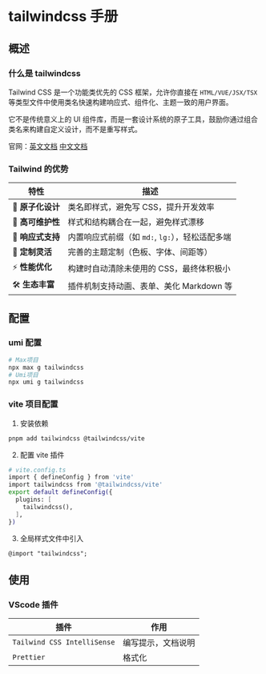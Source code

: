 # tailwindcss 手册

## 概述

### 什么是 tailwindcss

Tailwind CSS 是一个功能类优先的 CSS 框架，允许你直接在 `HTML/VUE/JSX/TSX` 等类型文件中使用类名快速构建响应式、组件化、主题一致的用户界面。

它不是传统意义上的 UI 组件库，而是一套设计系统的原子工具，鼓励你通过组合类名来构建自定义设计，而不是重写样式。

官网：[英文文档](https://tailwindcss.com/) [中文文档](https://tailwindcss.cn/)

### Tailwind 的优势

| 特性              | 描述                                            |
| ----------------- | ----------------------------------------------- |
| 🎯 **原子化设计** | 类名即样式，避免写 CSS，提升开发效率            |
| 🧩 **高可维护性** | 样式和结构耦合在一起，避免样式漂移              |
| 📱 **响应式支持** | 内置响应式前缀（如 `md:`, `lg:`），轻松适配多端 |
| 🎨 **定制灵活**   | 完善的主题定制（色板、字体、间距等）            |
| ⚡ **性能优化**   | 构建时自动清除未使用的 CSS，最终体积极小        |
| 🛠 **生态丰富**    | 插件机制支持动画、表单、美化 Markdown 等        |

## 配置

### umi 配置

```bash
# Max项目
npx max g tailwindcss
# Umi项目
npx umi g tailwindcss
```

### vite 项目配置

1. 安装依赖

```bash
pnpm add tailwindcss @tailwindcss/vite
```

2. 配置 vite 插件

```bash
# vite.config.ts
import { defineConfig } from 'vite'
import tailwindcss from '@tailwindcss/vite'
export default defineConfig({
  plugins: [
    tailwindcss(),
  ],
})
```

3. 全局样式文件中引入

```
@import "tailwindcss";
```

## 使用

### VScode 插件

| 插件                        | 作用               |
| --------------------------- | ------------------ |
| `Tailwind CSS IntelliSense` | 编写提示，文档说明 |
| `Prettier`                  | 格式化             |
